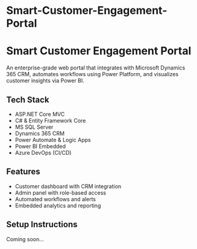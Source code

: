 # Smart-Customer-Engagement-Portal
# Smart Customer Engagement Portal

An enterprise-grade web portal that integrates with Microsoft Dynamics 365 CRM, automates workflows using Power Platform, and visualizes customer insights via Power BI.

## Tech Stack
- ASP.NET Core MVC
- C# & Entity Framework Core
- MS SQL Server
- Dynamics 365 CRM
- Power Automate & Logic Apps
- Power BI Embedded
- Azure DevOps (CI/CD)

## Features
- Customer dashboard with CRM integration
- Admin panel with role-based access
- Automated workflows and alerts
- Embedded analytics and reporting

## Setup Instructions
Coming soon...
